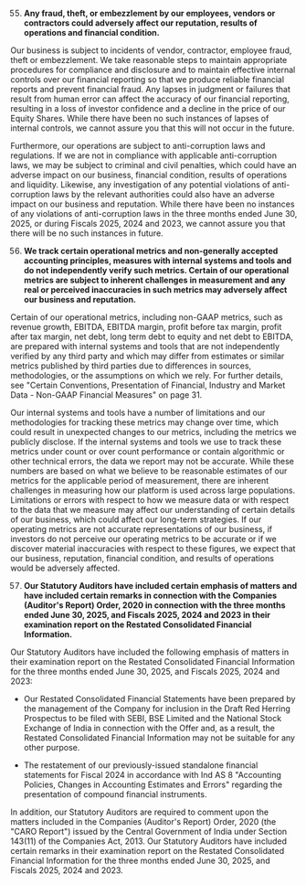 55. **Any fraud, theft, or embezzlement by our employees, vendors or contractors could adversely affect our reputation, results of operations and financial condition.**

Our business is subject to incidents of vendor, contractor, employee fraud, theft or embezzlement. We take reasonable steps to maintain appropriate procedures for compliance and disclosure and to maintain effective internal controls over our financial reporting so that we produce reliable financial reports and prevent financial fraud. Any lapses in judgment or failures that result from human error can affect the accuracy of our financial reporting, resulting in a loss of investor confidence and a decline in the price of our Equity Shares. While there have been no such instances of lapses of internal controls, we cannot assure you that this will not occur in the future.

Furthermore, our operations are subject to anti-corruption laws and regulations. If we are not in compliance with applicable anti-corruption laws, we may be subject to criminal and civil penalties, which could have an adverse impact on our business, financial condition, results of operations and liquidity. Likewise, any investigation of any potential violations of anti-corruption laws by the relevant authorities could also have an adverse impact on our business and reputation. While there have been no instances of any violations of anti-corruption laws in the three months ended June 30, 2025, or during Fiscals 2025, 2024 and 2023, we cannot assure you that there will be no such instances in future.

56. **We track certain operational metrics and non-generally accepted accounting principles, measures with internal systems and tools and do not independently verify such metrics. Certain of our operational metrics are subject to inherent challenges in measurement and any real or perceived inaccuracies in such metrics may adversely affect our business and reputation.**

Certain of our operational metrics, including non-GAAP metrics, such as revenue growth, EBITDA, EBITDA margin, profit before tax margin, profit after tax margin, net debt, long term debt to equity and net debt to EBITDA, are prepared with internal systems and tools that are not independently verified by any third party and which may differ from estimates or similar metrics published by third parties due to differences in sources, methodologies, or the assumptions on which we rely. For further details, see "Certain Conventions, Presentation of Financial, Industry and Market Data - Non-GAAP Financial Measures" on page 31.

Our internal systems and tools have a number of limitations and our methodologies for tracking these metrics may change over time, which could result in unexpected changes to our metrics, including the metrics we publicly disclose. If the internal systems and tools we use to track these metrics under count or over count performance or contain algorithmic or other technical errors, the data we report may not be accurate. While these numbers are based on what we believe to be reasonable estimates of our metrics for the applicable period of measurement, there are inherent challenges in measuring how our platform is used across large populations. Limitations or errors with respect to how we measure data or with respect to the data that we measure may affect our understanding of certain details of our business, which could affect our long-term strategies. If our operating metrics are not accurate representations of our business, if investors do not perceive our operating metrics to be accurate or if we discover material inaccuracies with respect to these figures, we expect that our business, reputation, financial condition, and results of operations would be adversely affected.

57. **Our Statutory Auditors have included certain emphasis of matters and have included certain remarks in connection with the Companies (Auditor's Report) Order, 2020 in connection with the three months ended June 30, 2025, and Fiscals 2025, 2024 and 2023 in their examination report on the Restated Consolidated Financial Information.**

Our Statutory Auditors have included the following emphasis of matters in their examination report on the Restated Consolidated Financial Information for the three months ended June 30, 2025, and Fiscals 2025, 2024 and 2023:

* Our Restated Consolidated Financial Statements have been prepared by the management of the Company for inclusion in the Draft Red Herring Prospectus to be filed with SEBI, BSE Limited and the National Stock Exchange of India in connection with the Offer and, as a result, the Restated Consolidated Financial Information may not be suitable for any other purpose.

* The restatement of our previously-issued standalone financial statements for Fiscal 2024 in accordance with Ind AS 8 "Accounting Policies, Changes in Accounting Estimates and Errors" regarding the presentation of compound financial instruments.

In addition, our Statutory Auditors are required to comment upon the matters included in the Companies (Auditor's Report) Order, 2020 (the "CARO Report") issued by the Central Government of India under Section 143(11) of the Companies Act, 2013. Our Statutory Auditors have included certain remarks in their examination report on the Restated Consolidated Financial Information for the three months ended June 30, 2025, and Fiscals 2025, 2024 and 2023.